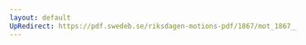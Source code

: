 ```yaml
---
layout: default
UpRedirect: https://pdf.swedeb.se/riksdagen-motions-pdf/1867/mot_1867__ak__00240/mot_1867__ak__00240_002.pdf
---
```

